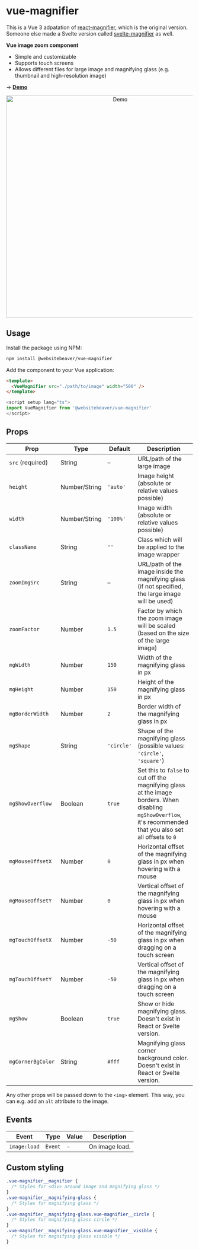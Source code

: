 # vue-magnifier

This is a Vue 3 adpatation of [react-magnifier](https://github.com/samuelmeuli/react-magnifier), which is the original version. Someone else made a Svelte version called [svelte-magnifier](https://github.com/supercoww/svelte-magnifier) as well.

**Vue image zoom component**

- Simple and customizable
- Supports touch screens
- Allows different files for large image and magnifying glass (e.g. thumbnail and high-resolution image)

→ **[Demo](https://codesandbox.io/s/vue-magnifier-vc8kd0?file=/demo/App.vue)**

<p style="text-align: center">
  <img src="https://github.com/samuelmeuli/react-magnifier/raw/master/.github/demo.gif" alt="Demo" style="width: 600px" />
</p>

## Usage

Install the package using NPM:

```bash
npm install @websitebeaver/vue-magnifier
```

Add the component to your Vue application:

```html
<template>
  <VueMagnifier src="./path/to/image" width="500" />
</template>
```

```ts
<script setup lang="ts">
import VueMagnifier from '@websitebeaver/vue-magnifier'
</script>
```

## Props

| Prop             | Type          | Default    | Description |
| ---------------- | ------------- | ---------- | ----------- |
| `src` (required) | String        | –          | URL/path of the large image                                                                                                                                      |
| `height`         | Number/String | `'auto'`   | Image height (absolute or relative values possible)                                                                                                              |
| `width`          | Number/String | `'100%'`   | Image width (absolute or relative values possible)                                                                                                               |
| `className`      | String        | `''`       | Class which will be applied to the image wrapper                                                                                                                 |
| `zoomImgSrc`     | String        | –          | URL/path of the image inside the magnifying glass (if not specified, the large image will be used)                                                               |
| `zoomFactor`     | Number        | `1.5`      | Factor by which the zoom image will be scaled (based on the size of the large image)                                                                             |
| `mgWidth`        | Number        | `150`      | Width of the magnifying glass in px                                                                                                                              |
| `mgHeight`       | Number        | `150`      | Height of the magnifying glass in px                                                                                                                             |
| `mgBorderWidth`  | Number        | `2`        | Border width of the magnifying glass in px                                                                                                                       |
| `mgShape`        | String        | `'circle'` | Shape of the magnifying glass (possible values: `'circle'`, `'square'`)                                                                                          |
| `mgShowOverflow` | Boolean       | `true`     | Set this to `false` to cut off the magnifying glass at the image borders. When disabling `mgShowOverflow`, it's recommended that you also set all offsets to `0` |
| `mgMouseOffsetX` | Number        | `0`        | Horizontal offset of the magnifying glass in px when hovering with a mouse                                                                                       |
| `mgMouseOffsetY` | Number        | `0`        | Vertical offset of the magnifying glass in px when hovering with a mouse                                                                                         |
| `mgTouchOffsetX` | Number        | `-50`      | Horizontal offset of the magnifying glass in px when dragging on a touch screen                                                                                  |
| `mgTouchOffsetY` | Number        | `-50`      | Vertical offset of the magnifying glass in px when dragging on a touch screen                                                                                    |
| `mgShow`         | Boolean       | `true`     | Show or hide magnifying glass. Doesn't exist in React or Svelte version. |
| `mgCornerBgColor` | String | `#fff`   | Magnifying glass corner background color. Doesn't exist in React or Svelte version. |

Any other props will be passed down to the `<img>` element. This way, you can e.g. add an `alt` attribute to the image.

## Events

| Event            | Type          | Value | Description |
| ---------------- | ------------- | ----- | ----------- |
| `image:load`     | `Event`       | -     | On image load. |

## Custom styling

```css
.vue-magnifier__magnifier {
  /* Styles for <div> around image and magnifying glass */
}
.vue-magnifier__magnifying-glass {
  /* Styles for magnifying glass */
}
.vue-magnifier__magnifying-glass.vue-magnifier__circle {
  /* Styles for magnifying glass circle */
}
.vue-magnifier__magnifying-glass.vue-magnifier__visible {
  /* Styles for magnifying glass visible */
}
```
